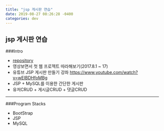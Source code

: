 ```yaml
---
title: "jsp 게시판 연습"
date: 2019-08-27 08:26:28 -0400
categories: dev
---
```

## jsp 게시판 연습

###Intro
- [repository]
- 영상보면서 첫 웹 프로젝트 따라해보기(2017.8.1 ~ 17)
- 유튜브 JSP 게시판 만들기 강좌 https://www.youtube.com/watch?v=wEIBDHfoMBg
- JSP + MySQL를 이용한 간단한 게시판
- 유저CRUD + 게시글CRUD + 댓글CRUD
---

###Program Stacks
- BootStrap
- JSP
- MySQL

[repository]: https://github.com/blackjayH/board-jsp-
